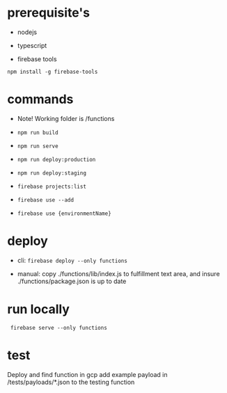 # prerequisite's

- nodejs

- typescript

- firebase tools

```
npm install -g firebase-tools
```

# commands

- Note! Working folder is /functions

- `npm run build`
- `npm run serve`
- `npm run deploy:production`
- `npm run deploy:staging`
- `firebase projects:list`
- `firebase use --add`
- `firebase use {environmentName}`

# deploy

- cli: `firebase deploy --only functions`

- manual: copy ./functions/lib/index.js to fulfillment text area, and insure ./functions/package.json is up to date

# run locally

```
 firebase serve --only functions
```

# test

Deploy and find function in gcp
add example payload in /tests/payloads/\*.json to the testing function

